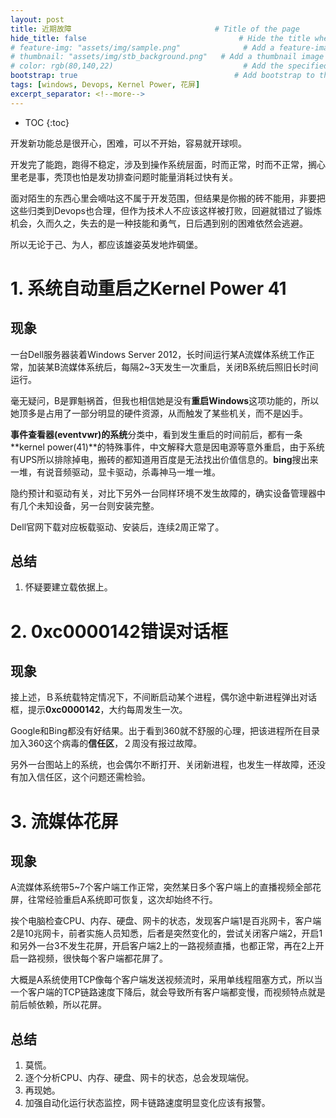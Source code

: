 ```yaml
---
layout: post
title: 近期故障                                # Title of the page
hide_title: false                                  # Hide the title when displaying the post, but shown in lists of posts
# feature-img: "assets/img/sample.png"              # Add a feature-image to the post
# thumbnail: "assets/img/stb_background.png"   # Add a thumbnail image on blog view
# color: rgb(80,140,22)                             # Add the specified color as feature image, and change link colors in post
bootstrap: true                                   # Add bootstrap to the page
tags: [windows, Devops, Kernel Power, 花屏]
excerpt_separator: <!--more-->
---
```


<!--more-->
* TOC
{:toc}

开发新功能总是很开心，困难，可以不开始，容易就开球呗。

开发完了能跑，跑得不稳定，涉及到操作系统层面，时而正常，时而不正常，搁心里老是事，秃顶也怕是发功排查问题时能量消耗过快有关。

面对陌生的东西心里会嘀咕这不属于开发范围，但结果是你搬的砖不能用，非要把这些归类到Devops也合理，但作为技术人不应该这样被打败，回避就错过了锻炼机会，久而久之，失去的是一种技能和勇气，日后遇到别的困难依然会逃避。

所以无论于己、为人，都应该雄姿英发地炸碉堡。

# 1. 系统自动重启之Kernel Power 41

## 现象

一台Dell服务器装着Windows Server 2012，长时间运行某A流媒体系统工作正常，加装某B流媒体系统后，每隔2~3天发生一次重启，关闭B系统后照旧长时间运行。

毫无疑问，B是罪魁祸首，但我也相信她是没有**重启Windows**这项功能的，所以她顶多是占用了一部分明显的硬件资源，从而触发了某些机关，而不是凶手。

**事件查看器(eventvwr)**的**系统**分类中，看到发生重启的时间前后，都有一条**kernel power(41)**的特殊事件，中文解释大意是因电源等意外重启，由于系统有UPS所以排除掉电，搬砖的都知道用百度是无法找出价值信息的。**bing**搜出来一堆，有说音频驱动，显卡驱动，杀毒神马一堆一堆。

隐约预计和驱动有关，对比下另外一台同样环境不发生故障的，确实设备管理器中有几个未知设备，另一台则安装完整。

Dell官网下载对应板载驱动、安装后，连续2周正常了。

## 总结

1. 怀疑要建立载依据上。

# 2. 0xc0000142错误对话框

## 现象

接上述，Ｂ系统载特定情况下，不间断启动某个进程，偶尔途中新进程弹出对话框，提示**0xc0000142**，大约每周发生一次。

Google和Bing都没有好结果。出于看到360就不舒服的心理，把该进程所在目录加入360这个病毒的**信任区**，２周没有报过故障。

另外一台图站上的系统，也会偶尔不断打开、关闭新进程，也发生一样故障，还没有加入信任区，这个问题还需检验。

# 3. 流媒体花屏

## 现象

A流媒体系统带5~7个客户端工作正常，突然某日多个客户端上的直播视频全部花屏，往常经验重启A系统即可恢复，这次却始终不行。

挨个电脑检查CPU、内存、硬盘、网卡的状态，发现客户端1是百兆网卡，客户端2是10兆网卡，前者实施人员知悉，后者是突然变化的，尝试关闭客户端2，开启1和另外一台3不发生花屏，开启客户端2上的一路视频直播，也都正常，再在2上开启一路视频，很快每个客户端都花屏了。

大概是A系统使用TCP像每个客户端发送视频流时，采用单线程阻塞方式，所以当一个客户端的TCP链路速度下降后，就会导致所有客户端都变慢，而视频特点就是前后帧依赖，所以花屏。

## 总结

1. 莫慌。
1. 逐个分析CPU、内存、硬盘、网卡的状态，总会发现端倪。
1. 再现她。
1. 加强自动化运行状态监控，网卡链路速度明显变化应该有报警。